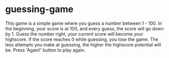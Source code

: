 # guessing-game

This game is a simple game where you guess a number between 1 - 100. In the beginning, your score is at 100, and every guess, the score will go down by 1. Guess the number right, your current score will become your highscore. If the score reaches 0 while guessing, you lose the game. The less attempts you make at guessing, the higher the highscore potential will be. Press 'Again!' button to play again.
